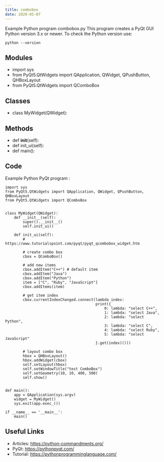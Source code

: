 ```yaml
---
title: combobox
date: 2020-05-07
---
```

Example Python program combobox.py
This program creates a PyQt GUI
Python version 3.x or newer.
To check the Python version use:

    python --version

## Modules

* import sys
* from PyQt5.QtWidgets import QApplication, QWidget, QPushButton, QHBoxLayout
* from PyQt5.QtWidgets import QComboBox

## Classes

* class MyWidget(QWidget):

## Methods

* def __init__(self):
* def init_ui(self):
* def main():

## Code

Example Python PyQt program :

    import sys
    from PyQt5.QtWidgets import QApplication, QWidget, QPushButton, QHBoxLayout
    from PyQt5.QtWidgets import QComboBox
    
    
    class MyWidget(QWidget):
        def __init__(self):
            super().__init__()
            self.init_ui()
    
        def init_ui(self):
            # https://www.tutorialspoint.com/pyqt/pyqt_qcombobox_widget.htm
            
            # create combo box
            cbox = QComboBox()
            
            # add new items
            cbox.addItem("C++") # default item
            cbox.addItem("Java")
            cbox.addItem("Python")
            item = ["C", "Ruby", "JavaScript"]
            cbox.addItems(item)
            
            # get item index
            cbox.currentIndexChanged.connect(lambda index:
                                             print({
                                                 0: lambda: "select C++",
                                                 1: lambda: "select Java",
                                                 2: lambda: "select Python",
                                                 3: lambda: "select C",
                                                 4: lambda: "select Ruby",
                                                 5: lambda: "select JavaScript"
                                             }.get(index)()))
                                             
            # layout combo box
            hbox = QHBoxLayout()
            hbox.addWidget(cbox)
            self.setLayout(hbox)
            self.setWindowTitle("test ComboBox")
            self.setGeometry(10, 10, 400, 500)
            self.show()
    
    
    def main():
        app = QApplication(sys.argv)
        widget = MyWidget()
        sys.exit(app.exec_())
    
    if __name__ == '__main__':
        main()

## Useful Links

- Articles: https://python-commandments.org/
- PyQt: https://pythonpyqt.com/
- Tutorial: https://pythonprogramminglanguage.com/
